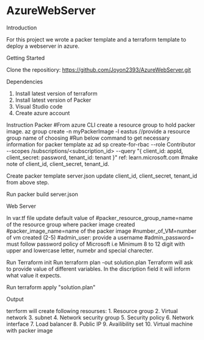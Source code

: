 # AzureWebServer

Introduction

For this project we wrote a packer template and a terraform template to deploy a webserver in azure. 

Getting Started

Clone the repositiory: https://github.com/Joyon2393/AzureWebServer.git

Dependencies

1. Install latest version of terraform
2. Install latest version of Packer
3. Visual Studio code
4. Create azure account

Instruction
Packer
#From azure CLI create a resource group to hold packer image. 
az group create -n myPackerImage -l eastus //provide a resource group name of choosing
#Run below command to get necessary information for packer template
az ad sp create-for-rbac --role Contributor --scopes /subscriptions/<subscription_id> --query "{ client_id: appId, client_secret: password, tenant_id: tenant }"
ref: learn.microsoft.com
#make note of client_id, client_secret, tenant_id. 

Create packer template server.json
update client_id, client_secret, tenant_id from above step. 

Run packer build server.json

Web Server

In var.tf file update default value of #packer_resource_group_name=name of the resource group where packer image created
#packer_image_name=name of the packer image
#number_of_VM=number of vm created (2-5)
#admin_user: provide a username
#admin_password= must follow password policy of Microsoft i.e Minimum 8 to 12 digit with upper and lowercase letter, numebr and special charecter. 

Run Terraform init
Run terraform plan -out solution.plan
Terraform will ask to provide value of different variables. In the discription field it will inform what value it expects. 

Run terraform apply "solution.plan"

Output

terrform will create following resourses:
        1. Resource group
        2. Virtual network
        3. subnet
        4. Network security group
        5. Security policy
        6. Network interface
        7. Load balancer
        8. Public IP
        9. Availibility set
        10. Virtual machine with packer image








